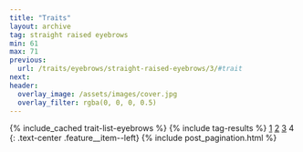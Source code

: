 ```yaml
---
title: "Traits"
layout: archive
tag: straight raised eyebrows
min: 61
max: 71
previous:
  url: /traits/eyebrows/straight-raised-eyebrows/3/#trait
next:
header:
  overlay_image: /assets/images/cover.jpg
  overlay_filter: rgba(0, 0, 0, 0.5)
---
```

{% include_cached trait-list-eyebrows %}
{% include tag-results %}
[1](/traits/eyebrows/straight-raised-eyebrows/1/#trait) [2](/traits/eyebrows/straight-raised-eyebrows/2/#trait) [3](/traits/eyebrows/straight-raised-eyebrows/3/#trait) 4 
{: .text-center .feature__item--left}
{% include post_pagination.html %}
